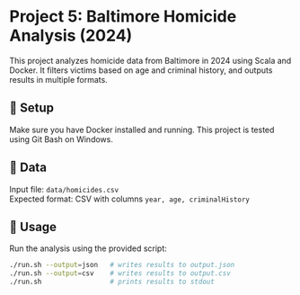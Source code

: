 # Project 5: Baltimore Homicide Analysis (2024)

This project analyzes homicide data from Baltimore in 2024 using Scala and Docker. It filters victims based on age and criminal history, and outputs results in multiple formats.

## 🔧 Setup

Make sure you have Docker installed and running. This project is tested using Git Bash on Windows.

## 📂 Data

Input file: `data/homicides.csv`  
Expected format: CSV with columns `year, age, criminalHistory`

## 🚀 Usage

Run the analysis using the provided script:

```bash
./run.sh --output=json   # writes results to output.json
./run.sh --output=csv    # writes results to output.csv
./run.sh                 # prints results to stdout
